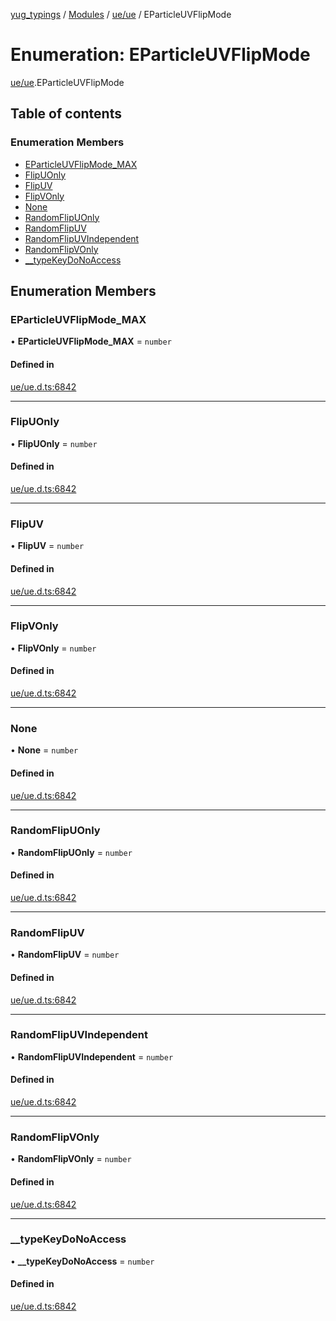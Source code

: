 [yug_typings](../README.md) / [Modules](../modules.md) / [ue/ue](../modules/ue_ue.md) / EParticleUVFlipMode

# Enumeration: EParticleUVFlipMode

[ue/ue](../modules/ue_ue.md).EParticleUVFlipMode

## Table of contents

### Enumeration Members

- [EParticleUVFlipMode\_MAX](ue_ue.EParticleUVFlipMode.md#eparticleuvflipmode_max)
- [FlipUOnly](ue_ue.EParticleUVFlipMode.md#flipuonly)
- [FlipUV](ue_ue.EParticleUVFlipMode.md#flipuv)
- [FlipVOnly](ue_ue.EParticleUVFlipMode.md#flipvonly)
- [None](ue_ue.EParticleUVFlipMode.md#none)
- [RandomFlipUOnly](ue_ue.EParticleUVFlipMode.md#randomflipuonly)
- [RandomFlipUV](ue_ue.EParticleUVFlipMode.md#randomflipuv)
- [RandomFlipUVIndependent](ue_ue.EParticleUVFlipMode.md#randomflipuvindependent)
- [RandomFlipVOnly](ue_ue.EParticleUVFlipMode.md#randomflipvonly)
- [\_\_typeKeyDoNoAccess](ue_ue.EParticleUVFlipMode.md#__typekeydonoaccess)

## Enumeration Members

### EParticleUVFlipMode\_MAX

• **EParticleUVFlipMode\_MAX** = `number`

#### Defined in

[ue/ue.d.ts:6842](https://github.com/YugMetaverse/yug_typings/blob/25cad34/ue/ue.d.ts#L6842)

___

### FlipUOnly

• **FlipUOnly** = `number`

#### Defined in

[ue/ue.d.ts:6842](https://github.com/YugMetaverse/yug_typings/blob/25cad34/ue/ue.d.ts#L6842)

___

### FlipUV

• **FlipUV** = `number`

#### Defined in

[ue/ue.d.ts:6842](https://github.com/YugMetaverse/yug_typings/blob/25cad34/ue/ue.d.ts#L6842)

___

### FlipVOnly

• **FlipVOnly** = `number`

#### Defined in

[ue/ue.d.ts:6842](https://github.com/YugMetaverse/yug_typings/blob/25cad34/ue/ue.d.ts#L6842)

___

### None

• **None** = `number`

#### Defined in

[ue/ue.d.ts:6842](https://github.com/YugMetaverse/yug_typings/blob/25cad34/ue/ue.d.ts#L6842)

___

### RandomFlipUOnly

• **RandomFlipUOnly** = `number`

#### Defined in

[ue/ue.d.ts:6842](https://github.com/YugMetaverse/yug_typings/blob/25cad34/ue/ue.d.ts#L6842)

___

### RandomFlipUV

• **RandomFlipUV** = `number`

#### Defined in

[ue/ue.d.ts:6842](https://github.com/YugMetaverse/yug_typings/blob/25cad34/ue/ue.d.ts#L6842)

___

### RandomFlipUVIndependent

• **RandomFlipUVIndependent** = `number`

#### Defined in

[ue/ue.d.ts:6842](https://github.com/YugMetaverse/yug_typings/blob/25cad34/ue/ue.d.ts#L6842)

___

### RandomFlipVOnly

• **RandomFlipVOnly** = `number`

#### Defined in

[ue/ue.d.ts:6842](https://github.com/YugMetaverse/yug_typings/blob/25cad34/ue/ue.d.ts#L6842)

___

### \_\_typeKeyDoNoAccess

• **\_\_typeKeyDoNoAccess** = `number`

#### Defined in

[ue/ue.d.ts:6842](https://github.com/YugMetaverse/yug_typings/blob/25cad34/ue/ue.d.ts#L6842)
